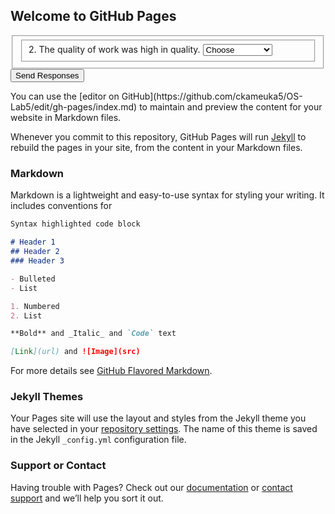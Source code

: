 ## Welcome to GitHub Pages
<form id="fs-frm" name="survey-form" accept-charset="utf-8" action="https://formspree.io/f/{form_id}" method="post">
  <fieldset id="fs-frm-inputs">
    <fieldset id="fs-frm-selects">
      <label for="timely">2. The quality of work was high in quality.</label>
      <select name="quality" id="quality" required="">
        <option value="Choose" selected="" disabled="">Choose</option>
        <option value="1">Strongly Agree</option>
        <option value="3">Agree</option>
        <option value="5">Neutral</option>
      </select>
    </fieldset>
  </fieldset>
  <input type="submit" value="Send Responses">
</form>
You can use the [editor on GitHub](https://github.com/ckameuka5/OS-Lab5/edit/gh-pages/index.md) to maintain and preview the content for your website in Markdown files.

Whenever you commit to this repository, GitHub Pages will run [Jekyll](https://jekyllrb.com/) to rebuild the pages in your site, from the content in your Markdown files.

### Markdown

Markdown is a lightweight and easy-to-use syntax for styling your writing. It includes conventions for

```markdown
Syntax highlighted code block

# Header 1
## Header 2
### Header 3

- Bulleted
- List

1. Numbered
2. List

**Bold** and _Italic_ and `Code` text

[Link](url) and ![Image](src)
```

For more details see [GitHub Flavored Markdown](https://guides.github.com/features/mastering-markdown/).

### Jekyll Themes

Your Pages site will use the layout and styles from the Jekyll theme you have selected in your [repository settings](https://github.com/ckameuka5/OS-Lab5/settings/pages). The name of this theme is saved in the Jekyll `_config.yml` configuration file.

### Support or Contact

Having trouble with Pages? Check out our [documentation](https://docs.github.com/categories/github-pages-basics/) or [contact support](https://support.github.com/contact) and we’ll help you sort it out.
